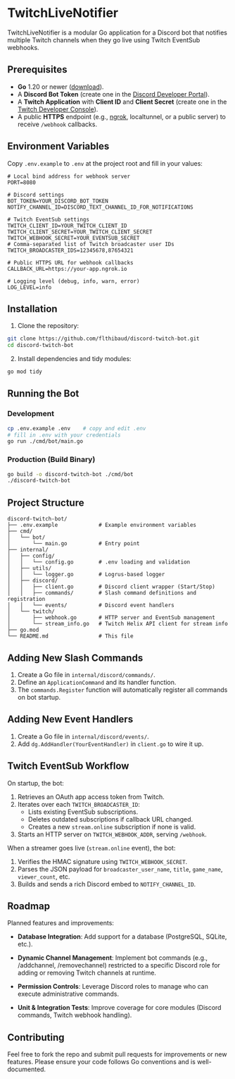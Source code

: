 # TwitchLiveNotifier

TwitchLiveNotifier is a modular Go application for a Discord bot that notifies multiple Twitch channels when they go live using Twitch EventSub webhooks.

## Prerequisites

- **Go** 1.20 or newer ([download](https://go.dev/dl/)).
- A **Discord Bot Token** (create one in the [Discord Developer Portal](https://discord.com/developers/applications)).
- A **Twitch Application** with **Client ID** and **Client Secret** (create one in the [Twitch Developer Console](https://dev.twitch.tv/console/apps)).
- A public **HTTPS** endpoint (e.g., [ngrok](https://ngrok.com/), localtunnel, or a public server) to receive `/webhook` callbacks.

## Environment Variables

Copy `.env.example` to `.env` at the project root and fill in your values:

```dotenv
# Local bind address for webhook server
PORT=8080

# Discord settings
BOT_TOKEN=YOUR_DISCORD_BOT_TOKEN
NOTIFY_CHANNEL_ID=DISCORD_TEXT_CHANNEL_ID_FOR_NOTIFICATIONS

# Twitch EventSub settings
TWITCH_CLIENT_ID=YOUR_TWITCH_CLIENT_ID
TWITCH_CLIENT_SECRET=YOUR_TWITCH_CLIENT_SECRET
TWITCH_WEBHOOK_SECRET=YOUR_EVENTSUB_SECRET
# Comma-separated list of Twitch broadcaster user IDs
TWITCH_BROADCASTER_IDS=12345678,87654321

# Public HTTPS URL for webhook callbacks
CALLBACK_URL=https://your-app.ngrok.io

# Logging level (debug, info, warn, error)
LOG_LEVEL=info
```

## Installation

1. Clone the repository:
```bash
git clone https://github.com/flthibaud/discord-twitch-bot.git
cd discord-twitch-bot
``` 
2. Install dependencies and tidy modules:
```bash
go mod tidy
```

## Running the Bot

### Development

```bash
cp .env.example .env    # copy and edit .env
# fill in .env with your credentials
go run ./cmd/bot/main.go
```

### Production (Build Binary)

```bash
go build -o discord-twitch-bot ./cmd/bot
./discord-twitch-bot
```

## Project Structure

```
discord-twitch-bot/
├── .env.example             # Example environment variables
├── cmd/
│   └── bot/
│       └── main.go          # Entry point
├── internal/
│   ├── config/
│   │   └── config.go        # .env loading and validation
│   ├── utils/
│   │   └── logger.go        # Logrus-based logger
│   ├── discord/
│   │   ├── client.go        # Discord client wrapper (Start/Stop)
│   │   ├── commands/        # Slash command definitions and registration
│   │   └── events/          # Discord event handlers
│   └── twitch/
│       ├── webhook.go       # HTTP server and EventSub management
│       └── stream_info.go   # Twitch Helix API client for stream info
├── go.mod
└── README.md                # This file
```

## Adding New Slash Commands

1. Create a Go file in `internal/discord/commands/`.
2. Define an `ApplicationCommand` and its handler function.
3. The `commands.Register` function will automatically register all commands on bot startup.

## Adding New Event Handlers

1. Create a Go file in `internal/discord/events/`.
2. Add `dg.AddHandler(YourEventHandler)` in `client.go` to wire it up.

## Twitch EventSub Workflow

On startup, the bot:

1. Retrieves an OAuth app access token from Twitch.
2. Iterates over each `TWITCH_BROADCASTER_ID`:
   - Lists existing EventSub subscriptions.
   - Deletes outdated subscriptions if callback URL changed.
   - Creates a new `stream.online` subscription if none is valid.
3. Starts an HTTP server on `TWITCH_WEBHOOK_ADDR`, serving `/webhook`.

When a streamer goes live (`stream.online` event), the bot:

1. Verifies the HMAC signature using `TWITCH_WEBHOOK_SECRET`.
2. Parses the JSON payload for `broadcaster_user_name`, `title`, `game_name`, `viewer_count`, etc.
3. Builds and sends a rich Discord embed to `NOTIFY_CHANNEL_ID`.

## Roadmap

Planned features and improvements:

- **Database Integration**: Add support for a database (PostgreSQL, SQLite, etc.).

- **Dynamic Channel Management**: Implement bot commands (e.g., /addchannel, /removechannel) restricted to a specific Discord role for adding or removing Twitch channels at runtime.

- **Permission Controls**: Leverage Discord roles to manage who can execute administrative commands.

- **Unit & Integration Tests**: Improve coverage for core modules (Discord commands, Twitch webhook handling).

## Contributing

Feel free to fork the repo and submit pull requests for improvements or new features. Please ensure your code follows Go conventions and is well-documented.

